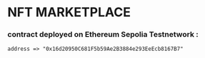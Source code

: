 # NFT MARKETPLACE

### contract deployed on Ethereum Sepolia Testnetwork : 
``` 
address => "0x16d20950C681F5b59Ae2B3884e293EeEcb8167B7"
```
